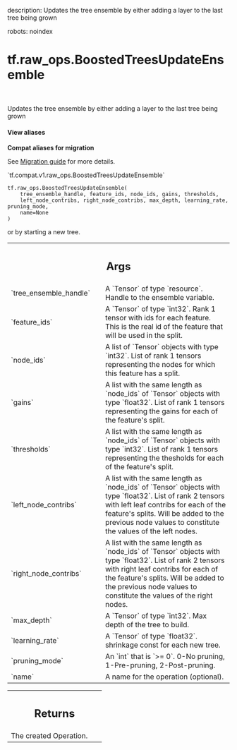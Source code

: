 description: Updates the tree ensemble by either adding a layer to the last tree being grown

robots: noindex

# tf.raw_ops.BoostedTreesUpdateEnsemble

<!-- Insert buttons and diff -->

<table class="tfo-notebook-buttons tfo-api nocontent" align="left">

</table>



Updates the tree ensemble by either adding a layer to the last tree being grown

<section class="expandable">
  <h4 class="showalways">View aliases</h4>
  <p>
<b>Compat aliases for migration</b>
<p>See
<a href="https://www.tensorflow.org/guide/migrate">Migration guide</a> for
more details.</p>
<p>`tf.compat.v1.raw_ops.BoostedTreesUpdateEnsemble`</p>
</p>
</section>

<pre class="devsite-click-to-copy prettyprint lang-py tfo-signature-link">
<code>tf.raw_ops.BoostedTreesUpdateEnsemble(
    tree_ensemble_handle, feature_ids, node_ids, gains, thresholds,
    left_node_contribs, right_node_contribs, max_depth, learning_rate, pruning_mode,
    name=None
)
</code></pre>



<!-- Placeholder for "Used in" -->

or by starting a new tree.

<!-- Tabular view -->
 <table class="responsive fixed orange">
<colgroup><col width="214px"><col></colgroup>
<tr><th colspan="2"><h2 class="add-link">Args</h2></th></tr>

<tr>
<td>
`tree_ensemble_handle`
</td>
<td>
A `Tensor` of type `resource`.
Handle to the ensemble variable.
</td>
</tr><tr>
<td>
`feature_ids`
</td>
<td>
A `Tensor` of type `int32`.
Rank 1 tensor with ids for each feature. This is the real id of
the feature that will be used in the split.
</td>
</tr><tr>
<td>
`node_ids`
</td>
<td>
A list of `Tensor` objects with type `int32`.
List of rank 1 tensors representing the nodes for which this feature
has a split.
</td>
</tr><tr>
<td>
`gains`
</td>
<td>
A list with the same length as `node_ids` of `Tensor` objects with type `float32`.
List of rank 1 tensors representing the gains for each of the feature's
split.
</td>
</tr><tr>
<td>
`thresholds`
</td>
<td>
A list with the same length as `node_ids` of `Tensor` objects with type `int32`.
List of rank 1 tensors representing the thesholds for each of the
feature's split.
</td>
</tr><tr>
<td>
`left_node_contribs`
</td>
<td>
A list with the same length as `node_ids` of `Tensor` objects with type `float32`.
List of rank 2 tensors with left leaf contribs for each of
the feature's splits. Will be added to the previous node values to constitute
the values of the left nodes.
</td>
</tr><tr>
<td>
`right_node_contribs`
</td>
<td>
A list with the same length as `node_ids` of `Tensor` objects with type `float32`.
List of rank 2 tensors with right leaf contribs for each
of the feature's splits. Will be added to the previous node values to constitute
the values of the right nodes.
</td>
</tr><tr>
<td>
`max_depth`
</td>
<td>
A `Tensor` of type `int32`. Max depth of the tree to build.
</td>
</tr><tr>
<td>
`learning_rate`
</td>
<td>
A `Tensor` of type `float32`.
shrinkage const for each new tree.
</td>
</tr><tr>
<td>
`pruning_mode`
</td>
<td>
An `int` that is `>= 0`.
0-No pruning, 1-Pre-pruning, 2-Post-pruning.
</td>
</tr><tr>
<td>
`name`
</td>
<td>
A name for the operation (optional).
</td>
</tr>
</table>



<!-- Tabular view -->
 <table class="responsive fixed orange">
<colgroup><col width="214px"><col></colgroup>
<tr><th colspan="2"><h2 class="add-link">Returns</h2></th></tr>
<tr class="alt">
<td colspan="2">
The created Operation.
</td>
</tr>

</table>

